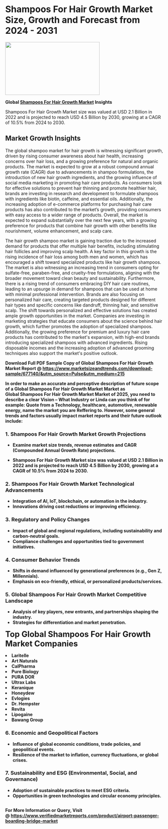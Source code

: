 <H1>Shampoos For Hair Growth Market Size, Growth and Forecast from 2024 - 2031</H1><img class="aligncenter size-medium wp-image-584254" src="https://thirdeyenews.in/wp-content/uploads/2024/09/Global-Market-Research-300x168.jpeg" alt="" width="300" height="168" /><p><strong>Global&nbsp;<a href="https://www.marketsizeandtrends.com/download-sample/677140/&amp;utm_source=Pulse&amp;utm_medium=215">Shampoos For Hair Growth Market</a> Insights</strong></p><p>Shampoos For Hair Growth Market size was valued at USD 2.1 Billion in 2022 and is projected to reach USD 4.5 Billion by 2030, growing at a CAGR of 10.5% from 2024 to 2030.</p><p><h2>Market Growth Insights</h2> <p>The global shampoo market for hair growth is witnessing significant growth, driven by rising consumer awareness about hair health, increasing concerns over hair loss, and a growing preference for natural and organic products. The market is expected to grow at a robust compound annual growth rate (CAGR) due to advancements in shampoo formulations, the introduction of new hair growth ingredients, and the growing influence of social media marketing in promoting hair care products. As consumers look for effective solutions to prevent hair thinning and promote healthier hair, brands are investing in research and development to formulate shampoos with ingredients like biotin, caffeine, and essential oils. Additionally, the increasing adoption of e-commerce platforms for purchasing hair care products has also contributed to the market’s growth, providing consumers with easy access to a wider range of products. Overall, the market is expected to expand substantially over the next few years, with a growing preference for products that combine hair growth with other benefits like nourishment, volume enhancement, and scalp care.</p> <p><strong></strong></p> <p>The hair growth shampoo market is gaining traction due to the increased demand for products that offer multiple hair benefits, including stimulating hair follicles and improving scalp health. A key factor in this growth is the rising incidence of hair loss among both men and women, which has encouraged a shift toward specialized products like hair growth shampoos. The market is also witnessing an increasing trend in consumers opting for sulfate-free, paraben-free, and cruelty-free formulations, aligning with the broader movement toward clean beauty and sustainability. Furthermore, there is a rising trend of consumers embracing DIY hair care routines, leading to an upsurge in demand for shampoos that can be used at home with minimal professional intervention. Brands are also focusing on personalized hair care, creating targeted products designed for different hair types and specific concerns like dandruff, thinning hair, and sensitive scalp. The shift towards personalized and effective solutions has created ample growth opportunities in the market. Companies are investing in marketing strategies that educate consumers about the science behind hair growth, which further promotes the adoption of specialized shampoos. Additionally, the growing preference for premium and luxury hair care products has contributed to the market's expansion, with high-end brands introducing specialized shampoos with advanced ingredients. Rising disposable incomes and the increasing adoption of advanced grooming techniques also support the market's positive outlook. <p><strong></p><p><span class=""><strong>Download Full PDF Sample Copy of Global Shampoos For Hair Growth Market Report</strong> @ <a href="https://www.marketsizeandtrends.com/download-sample/677140/&amp;utm_source=Pulse&amp;utm_medium=215" target="_blank">https://www.marketsizeandtrends.com/download-sample/677140/&amp;utm_source=Pulse&amp;utm_medium=215</a></span></p><p>In order to make an accurate and perceptive description of future scope of a Global&nbsp;Shampoos For Hair Growth Market Market as Global&nbsp;Shampoos For Hair Growth Market Market of 2025, you need to describe a clear Vision &ndash; What Industry or Linda can you think of for example: Quote from a Technology, healthcare, automotive, renewable energy, name the market you are Reffering to. However, some general trends and factors usually impact market reports and their future outlook include:</p><h3>1.&nbsp;<strong>Shampoos For Hair Growth Market Growth Projections</strong></h3><ul><li>Examine market size trends, revenue estimates and CAGR (Compounded Annual Growth Rate) projections.</li><li><p>Shampoos For Hair Growth Market size was valued at USD 2.1 Billion in 2022 and is projected to reach USD 4.5 Billion by 2030, growing at a CAGR of 10.5% from 2024 to 2030.</p></li></ul><h3>2.&nbsp;<strong>Shampoos For Hair Growth Market Technological Advancements</strong></h3><ul><li>Integration of AI, IoT, blockchain, or automation in the industry.</li><li>Innovations driving cost reductions or improving efficiency.</li></ul><h3>3.&nbsp;<strong>Regulatory and Policy Changes</strong></h3><ul><li>Impact of global and regional regulations, including sustainability and carbon-neutral goals.</li><li>Compliance challenges and opportunities tied to government initiatives.</li></ul><h3>4.&nbsp;<strong>Consumer Behavior Trends</strong></h3><ul><li>Shifts in demand influenced by generational preferences (e.g., Gen Z, Millennials).</li><li>Emphasis on eco-friendly, ethical, or personalized products/services.</li></ul><h3>5.&nbsp;<strong>Global Shampoos For Hair Growth Market Competitive Landscape</strong></h3><ul><li>Analysis of key players, new entrants, and partnerships shaping the industry.</li><li>Strategies for differentiation and market penetration.</li></ul><p data-pm-slice="1 1 []"><span style="color: inherit; font-family: inherit; font-size: 25px;">Top Global Shampoos For Hair Growth Market Companies</span></p><div class="" data-test-id=""><p><li>Laritelle</li><li> Art Naturals</li><li> CalPharma</li><li> Pure Biology</li><li> PURA DOR</li><li> Ultrax Labs</li><li> Keranique</li><li> Honeydew</li><li> Evlogies</li><li> Dr. Hempster</li><li> Revita</li><li> Lipogaine</li><li> Bawang Group</li></p></div><h3>6.&nbsp;<strong>Economic and Geopolitical Factors</strong></h3><ul><li>Influence of global economic conditions, trade policies, and geopolitical events.</li><li>Resilience of the market to inflation, currency fluctuations, or global crises.</li></ul><h3>7.&nbsp;<strong>Sustainability and ESG (Environmental, Social, and Governance)</strong></h3><ul><li>Adoption of sustainable practices to meet ESG criteria.</li><li>Opportunities in green technologies and circular economy principles.</li></ul><h2><strong style="font-size: 14px;">For More Information or Query, Visit @&nbsp;</strong><a style="background-color: #ffffff; font-size: 14px;" href="https://www.marketsizeandtrends.com/report/shampoos-for-hair-growth-market/" target="_blank">https://www.verifiedmarketreports.com/product/airport-passenger-boarding-bridge-market</a></h2>
